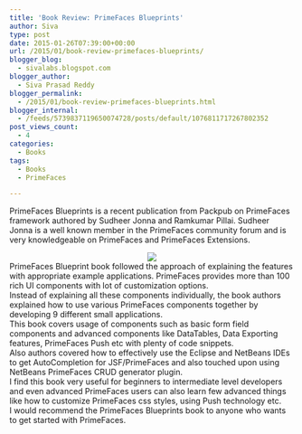 ```yaml
---
title: 'Book Review: PrimeFaces Blueprints'
author: Siva
type: post
date: 2015-01-26T07:39:00+00:00
url: /2015/01/book-review-primefaces-blueprints/
blogger_blog:
  - sivalabs.blogspot.com
blogger_author:
  - Siva Prasad Reddy
blogger_permalink:
  - /2015/01/book-review-primefaces-blueprints.html
blogger_internal:
  - /feeds/5739837119650074728/posts/default/1076811717267802352
post_views_count:
  - 4
categories:
  - Books
tags:
  - Books
  - PrimeFaces

---
```

PrimeFaces Blueprints is a recent publication from Packpub on PrimeFaces framework authored by Sudheer Jonna and Ramkumar Pillai. Sudheer Jonna is a well known member in the PrimeFaces community forum and is very knowledgeable on PrimeFaces and PrimeFaces Extensions.

<div style="clear: both; text-align: center;">
  <a href="https://www.packtpub.com/application-development/primefaces-blueprints" style="margin-left: 1em; margin-right: 1em;" target="_blank"><img border="0" src="https://i0.wp.com/sivalabs.in/wp-content/uploads/2015/01/3223OS_PrimeFaces-20Blueprints_cov-243x300.png?resize=259%2C320" data-recalc-dims="1" /></a>
</div>



<div>
</div>

<div>
  <div>
    PrimeFaces Blueprint book followed the approach of explaining the features with appropriate example applications. PrimeFaces provides more than 100 rich UI components with lot of customization options.
  </div>
  
  <div>
  </div>
  
  <div>
    Instead of explaining all these components individually, the book authors explained how to use various PrimeFaces components together by developing 9 different small applications.
  </div>
  
  <div>
    This book covers usage of components such as basic form field components and advanced components like DataTables, Data Exporting features, PrimeFaces Push etc with plenty of code snippets.
  </div>
  
  <div>
  </div>
  
  <div>
    Also authors covered how to effectively use the Eclipse and NetBeans IDEs to get AutoCompletion for JSF/PrimeFaces and also touched upon using NetBeans PrimeFaces CRUD generator plugin.
  </div>
  
  <div>
  </div>
  
  <div>
    I find this book very useful for beginners to intermediate level developers and even advanced&nbsp;PrimeFaces&nbsp;users&nbsp;can also learn few advanced things like how to customize&nbsp;PrimeFaces&nbsp;css styles,&nbsp;using Push technology etc.
  </div>
  
  <div>
  </div>
  
  <div>
    I would recommend the PrimeFaces Blueprints book to anyone who wants to get started with PrimeFaces.
  </div>
</div>

<div>
</div>